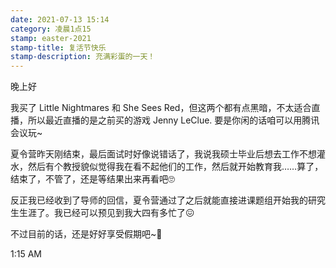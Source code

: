 ```yaml
---
date: 2021-07-13 15:14
category: 凌晨1点15
stamp: easter-2021
stamp-title: 复活节快乐
stamp-description: 充满彩蛋的一天！
---
```


<p>
晚上好

我买了 Little Nightmares 和 She Sees Red，但这两个都有点黑暗，不太适合直播，所以最近直播的是之前买的游戏 Jenny LeClue. 要是你闲的话咱可以用腾讯会议玩~

夏令营昨天刚结束，最后面试时好像说错话了，我说我硕士毕业后想去工作不想灌水，然后有个教授貌似觉得我在看不起他们的工作，然后就开始教育我……算了，结束了，不管了，还是等结果出来再看吧🙄

反正我已经收到了导师的回信，夏令营通过了之后就能直接进课题组开始我的研究生生涯了。我已经可以预见到我大四有多忙了😖

不过目前的话，还是好好享受假期吧~🥳


1:15 AM
</p>